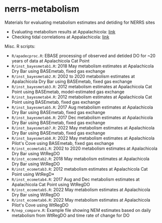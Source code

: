 # nerrs-metabolism

Materials for evaluating metabolism estimates and detiding for NERRS sites

* Evaluating metabolism results at Appalachicola: [link](https://fawda123.github.io/nerrs-metabolism/appalachicola)
* Checking tidal correlations at Appalachicola: [link](https://fawda123.github.io/nerrs-metabolism/appalachicola-tides)

Misc. R scripts: 

* `R/apadecproc.R`: EBASE processing of observed and detided DO for ~20 years of data at Apalachicola Cat Point
* `R/inst_bayesmetab1.R`: 2018 May metabolism estimates at Apalachicola Dry Bar using BASEmetab, fixed gas exchange
* `R/inst_bayesmetab2.R`: 2002 to 2020 metabolism estimates at Apalachicola Dry Bar using BASEmetab, fixed gas exchange
* `R/inst_bayesmetab3.R`: 2012 metabolism estimates at Apalachicola Cat Point using BASEmetab, model-estimated gas exchange
* `R/inst_bayesmetab4.R`: 2012 metabolism estimates at Apalachicola Cat Point using BASEmetab, fixed gas exchange
* `R/inst_bayesmetab5.R`: 2017 Aug metabolism estimates at Apalachicola Dry Bar using BASEmetab, fixed gas exchange
* `R/inst_bayesmetab6.R`: 2017 Dec metabolism estimates at Apalachicola Dry Bar using BASEmetab, fixed gas exchange
* `R/inst_bayesmetab7.R`: 2022 May metabolism estimates at Apalachicola Dry Bar using BASEmetab, fixed gas exchange
* `R/inst_bayesmetab8.R`: 2022 May metabolism estimates at Apalachicola Pilot's Cove using BASEmetab, fixed gas exchange
* `R/inst_ecometab1.R`: 2002 to 2020 metabolism estimates at Apalachicola Dry Bar using WtRegDO
* `R/inst_ecometab2.R`: 2018 May metabolism estimates at Apalachicola Dry Bar using WtRegDO
* `R/inst_ecometab3.R`: 2012 metabolism estimates at Apalachicola Cat Point using WtRegD* 
* `R/inst_ecometab4.R`: 2017 Aug and Dec metabolism estimates at Apalachicola Cat Point using WtRegDO
* `R/inst_ecometab5.R`: 2022 May metabolism estimates at Apalachicola Dry Bar using WtRegDO
* `R/inst_ecometab6.R`: 2022 May metabolism estimates at Apalachicola Pilot's Cove using WtRegDO
* `R/nep_compare.R`: Example file showing NEM estimates based on daily metabolism from WtRegDO and time rate of change for DO